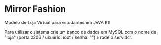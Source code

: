 # Mirror Fashion
Modelo de Loja Virtual para estudantes em JAVA EE

Para utilizar o sistema  crie um banco de dados em MySQL com o nome de "loja" (porta 3306 / usuário: root / senha: "") e rode o servidor.

